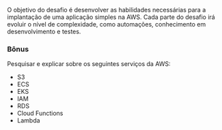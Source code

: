 O objetivo do desafio é desenvolver as habilidades necessárias para a implantação de uma aplicação simples na AWS. Cada parte do desafio irá evoluir o nível de complexidade, como automações, conhecimento em desenvolvimento e testes.

### Bônus

Pesquisar e explicar sobre os seguintes serviços da AWS:

- S3
- ECS
- EKS
- IAM
- RDS
- Cloud Functions
- Lambda